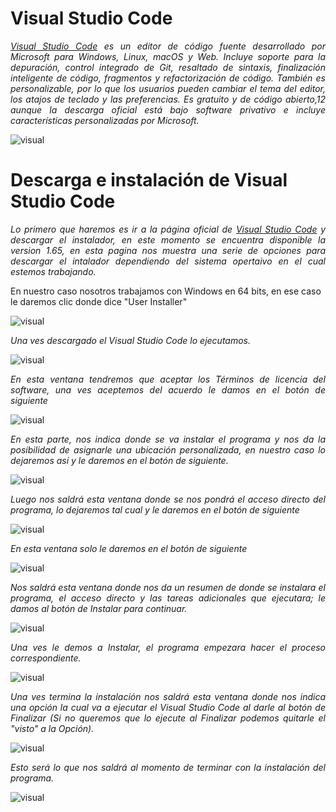 # <b>Visual Studio Code </b>
<cite style="display:block; text-align: justify">[Visual Studio Code][1_0] es un editor de código fuente desarrollado por Microsoft para Windows, Linux, macOS y Web. Incluye soporte para la depuración, control integrado de Git, resaltado de sintaxis, finalización inteligente de código, fragmentos y refactorización de código. También es personalizable, por lo que los usuarios pueden cambiar el tema del editor, los atajos de teclado y las preferencias. Es gratuito y de código abierto,1​2​ aunque la descarga oficial está bajo software privativo e incluye características personalizadas por Microsoft.</cite>

[1_0]:https://es.wikipedia.org/wiki/Visual_Studio_Code

[1_1]:https://code.visualstudio.com/download

![visual](img-Visual//img0.webp) 

# <b>Descarga e instalación de Visual Studio Code </b>
<cite style="display:block; text-align: justify">Lo primero que haremos es ir a la página oficial de [Visual Studio Code][1_1] y descargar el instalador, en este momento se encuentra disponible la version 1.65, en esta pagina nos muestra una serie de opciones para descargar el intalador dependiendo del sistema opertaivo en el cual estemos trabajando.

En nuestro caso nosotros trabajamos con Windows en 64 bits, en ese caso le daremos clic donde dice "User Installer" </cite>

![visual](img-Visual//img1.png) 

<cite style="display:block; text-align: justify">Una ves descargado el Visual Studio Code lo ejecutamos.</cite>

![visual](img-Visual/img2.jpeg)

<cite style="display:block; text-align: justify">En esta ventana tendremos que aceptar los Términos de licencia del software, una ves aceptemos del acuerdo le damos en el botón de siguiente</cite>

![visual](img-Visual/img3.jfif)

<cite style="display:block; text-align: justify">En esta parte, nos indica donde se va instalar el programa y nos da la posibilidad de asignarle una ubicación personalizada, en nuestro caso lo dejaremos así y le daremos en el botón de siguiente.</cite>

![visual](img-Visual/img4.jfif)

<cite style="display:block; text-align: justify">Luego nos saldrá esta ventana donde se nos pondrá el acceso directo del programa, lo dejaremos tal cual y le daremos en el botón de siguiente</cite>

![visual](img-Visual/img5.jfif)

<cite style="display:block; text-align: justify">En esta ventana solo le daremos en el botón de siguiente</cite>

![visual](img-Visual/img6.jfif)

<cite style="display:block; text-align: justify">Nos saldrá esta ventana donde nos da un resumen de donde se instalara el programa, el acceso directo y las tareas adicionales que ejecutara; le damos al botón de Instalar para continuar.</cite>

![visual](img-Visual/img7.jfif)

<cite style="display:block; text-align: justify">Una ves le demos a Instalar, el programa empezara hacer el proceso correspondiente.</cite>

![visual](img-Visual/img8.jfif)

<cite style="display:block; text-align: justify">Una ves termina la instalación nos saldrá esta ventana donde nos indica una opción la cual va a ejecutar el Visual Studio Code al darle al botón de Finalizar (Si no queremos que lo ejecute al Finalizar podemos quitarle el "visto" a la Opción).</cite>

![visual](img-Visual/img9.jfif)

<cite style="display:block; text-align: justify">Esto será lo que nos saldrá al momento de terminar con la instalación del programa.</cite>

![visual](img-Visual/img10.jfif)


